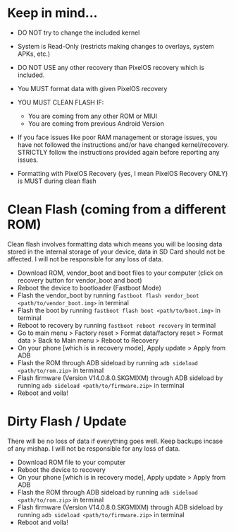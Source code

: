 # Keep in mind...
- DO NOT try to change the included kernel
- System is Read-Only (restricts making changes to overlays, system APKs, etc.)
- DO NOT USE any other recovery than PixelOS recovery which is included.
- You MUST format data with given PixelOS recovery
- YOU MUST CLEAN FLASH IF:
    - You are coming from any other ROM or MIUI
    - You are coming from previous Android Version

- If you face issues like poor RAM management or storage issues, you have not followed the instructions and/or have changed kernel/recovery. STRICTLY follow the instructions provided again before reporting any issues.
- Formatting with PixelOS Recovery (yes, I mean PixelOS Recovery ONLY) is MUST during clean flash

# Clean Flash (coming from a different ROM)
Clean flash involves formatting data which means you will be loosing data stored in the internal storage of your device, data in SD Card should not be affected. I will not be responsible for any loss of data.
- Download ROM, vendor_boot and boot files to your computer (click on recovery button for vendor_boot and boot)
- Reboot the device to bootloader (Fastboot Mode)
- Flash the vendor_boot by running `fastboot flash vendor_boot <path/to/vendor_boot.img>` in terminal
- Flash the boot by running `fastboot flash boot <path/to/boot.img>` in terminal
- Reboot to recovery by running `fastboot reboot recovery` in terminal
- Go to main menu > Factory reset > Format data/factory reset >  Format data >  Back to Main menu > Reboot to Recovery
- On your phone [which is in recovery mode], Apply update > Apply from ADB
- Flash the ROM through ADB sideload by running `adb sideload <path/to/rom.zip>` in terminal
- Flash firmware (Version V14.0.8.0.SKGMIXM) through ADB sideload by running `adb sideload <path/to/firmware.zip>` in terminal
- Reboot and voila!

# Dirty Flash / Update
There will be no loss of data if everything goes well. Keep backups incase of any mishap. I will not be responsible for any loss of data.
- Download ROM file to your computer
- Reboot the device to recovery
- On your phone [which is in recovery mode], Apply update > Apply from ADB
- Flash the ROM through ADB sideload by running `adb sideload <path/to/rom.zip>` in terminal
- Flash firmware (Version V14.0.8.0.SKGMIXM) through ADB sideload by running `adb sideload <path/to/firmware.zip>` in terminal
- Reboot and voila!
